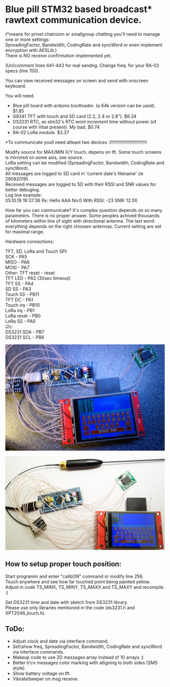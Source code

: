 # Blue pill STM32 based broadcast* rawtext communication device.  
(*means for privet chatroom or smallgroup chatting you'll need to manage one or more settings:  
SpreadingFactor, Bandwidth, CodingRate and syncWord or even implement encryption with AESLib.)  
There is NO receive confirmation implemented yet.  
  
(Un)comment lines 441-443 for real sendng. Change freq. for your RA-02 specs (line 150).  
  
You can view received messages on screen and send with onscreen keyboard.  
  
You will need:  
- Blue pill board with arduino bootloader. (a 64k version can be used). $1.85  
- ili9341 TFT with touch and SD card (2.2, 2.4 or 2.8"). $6.24  
- DS3231 RTC, as stm32's RTC wont _increment_ time without power (of course with Vbat present). My bad. $0.74  
- RA-02 LoRa module. $3.37  
  
*To communicate youll need atleast two devices :)!!!!!!!!!!!!!!!!!!!!!!!!!!!!  
  
Modify source for MAX/MIN X/Y touch, depens on tft. Some touch screens is mirrored on some axis, see source.  
LoRa setting can be modified (SpreadingFactor, Bandwidth, CodingRate and syncWord).  
All messages are logged to SD card in 'current date's filename' (ie 29092019).  
Received messages are logged to SD with their RSSI and SNR values for better debuging.  
Log line example:  
05.10.19  19:37:36  Rx: Hello AAA No:0   With RSSI: -23 SNR: 12.00  
  
How far you can communicate? It's complex question depends on so many parameters. There is no proper answer.
Some peoples achived thousands of kilometers within line of sight with directional antenna. The last word:
everything depends on the right choosen antennas. Current setting are set for maximal range.
  
Hardware connections:  
  
TFT, SD, LoRa and Touch SPI:  
SCK        - PA5  
MISO       - PA6  
MOSI       - PA7  
Other: 
TFT reset  - reset  
TFT LED    - PA2 (30sec timeout)  
TFT SS     - PA4  
SD SS      - PA3  
Touch SS   - PB11  
TFT DC     - PA1  
Touch irq  - PB10  
LoRa irq   - PB1  
LoRa reset - PB0  
LoRa SS    - PA0  
i2c:  
DS3231 SDA    - PB7  
DS3231 SCL    - PB6  
  
![alt text](https://github.com/Airrr17/LoRa_messenger/blob/master/LoRa1.jpg)  
  
![alt text](https://github.com/Airrr17/LoRa_messenger/blob/master/LoRa2.jpg)  
  
## How to setup proper touch position:  

Start programm and enter "calibON" command or modify line 256.  
Touch anywhere and see how far touched point being painted yellow.  
Adjust in code TS_MINX, TS_MINY, TS_MAXX and TS_MAXY and recompile. :)  
  
Set DS3231 time and date with sketch from DS3231 library.  
Please use only libraries mentioned in the code (ds3231.h and XPT2046_touch.h).  
  
## ToDo:  

- Adjust clock and date via interface command.  
- Set\show freq, SpreadingFactor, Bandwidth, CodingRate and syncWord via interface commands.  
- Makeup code to use 2D messages array instead of 10 arrays :)  
- Better tr\rx messages color marking with alligning to both sides (SMS style).  
- Show battery voltage on tft.  
- Vibrate\beeper on msg receive.
